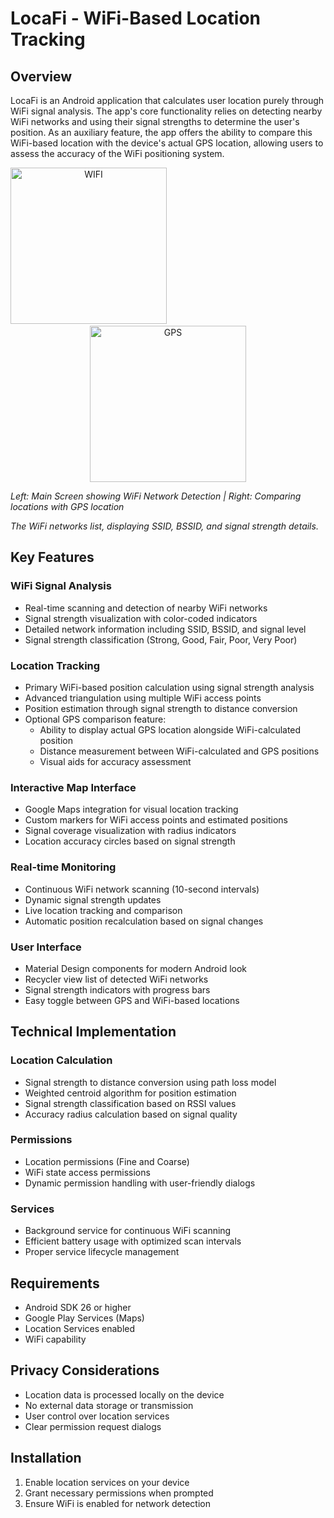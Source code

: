 # LocaFi - WiFi-Based Location Tracking

## Overview
LocaFi is an Android application that calculates user location purely through WiFi signal analysis. The app's core functionality relies on detecting nearby WiFi networks and using their signal strengths to determine the user's position. As an auxiliary feature, the app offers the ability to compare this WiFi-based location with the device's actual GPS location, allowing users to assess the accuracy of the WiFi positioning system.



<div align="center">
     <img src="https://github.com/user-attachments/assets/b3bf0c6d-b4d3-4392-bb86-ed0d4dd7e78e"
         width="250"
         alt="WIFI"> 
     <span style="display: inline-block; width: 250px;"></span>
   <img src="https://github.com/user-attachments/assets/ec601098-368b-4359-98d3-ebd1b3632b47"
         width="250"
         alt="GPS">
</div>

*Left: Main Screen showing WiFi Network Detection | Right: Comparing locations with GPS location*


*The WiFi networks list, displaying SSID, BSSID, and signal strength details.*

## Key Features

### WiFi Signal Analysis
- Real-time scanning and detection of nearby WiFi networks
- Signal strength visualization with color-coded indicators
- Detailed network information including SSID, BSSID, and signal level
- Signal strength classification (Strong, Good, Fair, Poor, Very Poor)

### Location Tracking
- Primary WiFi-based position calculation using signal strength analysis
- Advanced triangulation using multiple WiFi access points
- Position estimation through signal strength to distance conversion
- Optional GPS comparison feature:
  - Ability to display actual GPS location alongside WiFi-calculated position
  - Distance measurement between WiFi-calculated and GPS positions
  - Visual aids for accuracy assessment

### Interactive Map Interface
- Google Maps integration for visual location tracking
- Custom markers for WiFi access points and estimated positions
- Signal coverage visualization with radius indicators
- Location accuracy circles based on signal strength

### Real-time Monitoring
- Continuous WiFi network scanning (10-second intervals)
- Dynamic signal strength updates
- Live location tracking and comparison
- Automatic position recalculation based on signal changes

### User Interface
- Material Design components for modern Android look
- Recycler view list of detected WiFi networks
- Signal strength indicators with progress bars
- Easy toggle between GPS and WiFi-based locations

## Technical Implementation

### Location Calculation
- Signal strength to distance conversion using path loss model
- Weighted centroid algorithm for position estimation
- Signal strength classification based on RSSI values
- Accuracy radius calculation based on signal quality

### Permissions
- Location permissions (Fine and Coarse)
- WiFi state access permissions
- Dynamic permission handling with user-friendly dialogs

### Services
- Background service for continuous WiFi scanning
- Efficient battery usage with optimized scan intervals
- Proper service lifecycle management

## Requirements
- Android SDK 26 or higher
- Google Play Services (Maps)
- Location Services enabled
- WiFi capability

## Privacy Considerations
- Location data is processed locally on the device
- No external data storage or transmission
- User control over location services
- Clear permission request dialogs

## Installation
1. Enable location services on your device
2. Grant necessary permissions when prompted
3. Ensure WiFi is enabled for network detection

